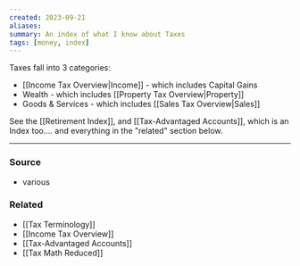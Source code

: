 ```yaml
---
created: 2023-09-21
aliases: 
summary: An index of what I know about Taxes
tags: [money, index]
---
```

Taxes fall into 3 categories:
- [[Income Tax Overview|Income]] - which includes Capital Gains
- Wealth - which includes [[Property Tax Overview|Property]]
- Goods & Services - which includes [[Sales Tax Overview|Sales]]

See the [[Retirement Index]], and [[Tax-Advantaged Accounts]], which is an Index too.... and everything in the "related" section below.

****
### Source
- various

### Related
- [[Tax Terminology]]
- [[Income Tax Overview]]
- [[Tax-Advantaged Accounts]]
- [[Tax Math Reduced]]
 